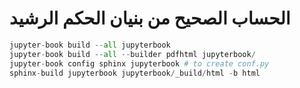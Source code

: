 # الحساب الصحيح من بنيان الحكم الرشيد

```python
jupyter-book build --all jupyterbook
jupyter-book build --all --builder pdfhtml jupyterbook/
jupyter-book config sphinx jupyterbook # to create conf.py
sphinx-build jupyterbook jupyterbook/_build/html -b html
```